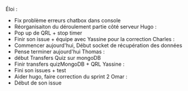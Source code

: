 Éloi : 
- Fix problème erreurs chatbox dans console
- Réorganisaiton du déroulement partie côté serveur
Hugo : 
- Pop up de QRL + stop timer
- Finir son issue + équipe avec Yassine pour la correction
Charles : 
- Commencer aujourd'hui, Début socket de récupération des données
- Pense terminer aujourd'hui
Thomas : 
- début Transfers Quiz sur mongoDB
- Finir transfers quizMongoDB + QRL
Yassine : 
- Fini son issues + test
- Aider hugo, faire correction du sprint 2
Omar :
- Début de son issue

